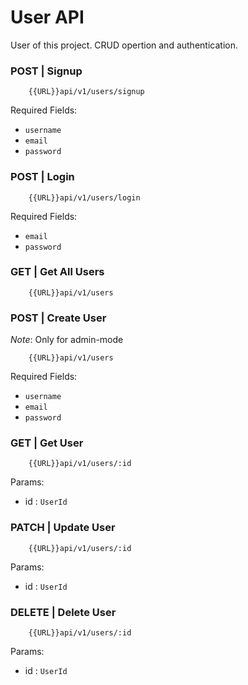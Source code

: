 # User API

User of this project.
CRUD opertion and authentication.

### POST | Signup

```
    {{URL}}api/v1/users/signup
```

Required Fields:

- `username`
- `email`
- `password`

### POST | Login

```
    {{URL}}api/v1/users/login
```

Required Fields:

- `email`
- `password`

### GET | Get All Users

```
    {{URL}}api/v1/users
```

### POST | Create User

_Note_: Only for admin-mode

```
    {{URL}}api/v1/users
```

Required Fields:

- `username`
- `email`
- `password`

### GET | Get User

```
    {{URL}}api/v1/users/:id
```

Params:

-   id : `UserId`

### PATCH | Update User

```
    {{URL}}api/v1/users/:id
```

Params:

-   id : `UserId`

### DELETE | Delete User

```
    {{URL}}api/v1/users/:id
```

Params:

-   id : `UserId`
